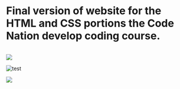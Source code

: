 # Final version of website for the HTML and CSS portions the Code Nation develop coding course.


<img src="https://media.giphy.com/media/h6xRbX0tEqLhiOf3GU/giphy.gif" alt="">

![](https://i.imgur.com/zSckUUG.gif)

![test](https://media.giphy.com/media/h6xRbX0tEqLhiOf3GU/giphy.gif)

![](https://i.imgur.com/waIMgNL.png)
